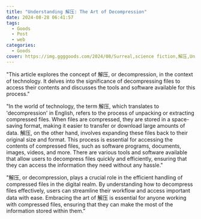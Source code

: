 ```yaml
---
title: "Understanding 解压: The Art of Decompression"
date: 2024-08-28 06:41:57
tags:
  - Goods
  - Post
  - web
categories:
  - Goods
cover: https://img.ggggoods.com/2024/08/Surreal,science fiction,解压,Unzip,technology,tech,diagrams,renderings,colors_20240830_00001_.png
---
```


"This article explores the concept of 解压, or decompression, in the context of technology. It delves into the significance of decompressing files to access their contents and discusses the tools and software available for this process."

"In the world of technology, the term 解压, which translates to 'decompression' in English, refers to the process of unpacking or extracting compressed files. When files are compressed, they are stored in a space-saving format, making it easier to transfer or download large amounts of data. 解压, on the other hand, involves expanding these files back to their original size and format. This process is essential for accessing the contents of compressed files, such as software programs, documents, images, videos, and more. There are various tools and software available that allow users to decompress files quickly and efficiently, ensuring that they can access the information they need without any hassle."

"解压, or decompression, plays a crucial role in the efficient handling of compressed files in the digital realm. By understanding how to decompress files effectively, users can streamline their workflow and access important data with ease. Embracing the art of 解压 is essential for anyone working with compressed files, ensuring that they can make the most of the information stored within them."
